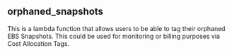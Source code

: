 ## orphaned_snapshots
This is a lambda function that allows users to be able to tag their orphaned EBS Snapshots. This could be used for monitoring or billing purposes via Cost Allocation Tags.
